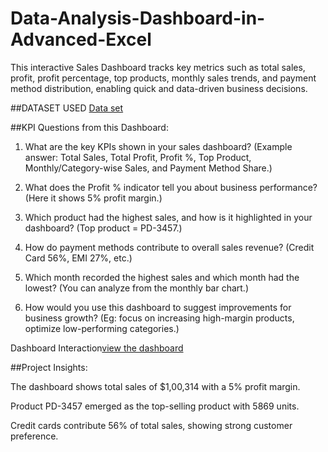 # Data-Analysis-Dashboard-in-Advanced-Excel
This interactive Sales Dashboard tracks key metrics such as total sales, profit, profit percentage, top products, monthly sales trends, and payment method distribution, enabling quick and data-driven business decisions.

##DATASET USED
<a href="https://github.com/SubaSubashini/Data-Analysis-Dashboard-in-Advanced-Excel/blob/main/FIRST%20PROJECT%20%20EXCEL%20DASHBOARD.xlsx">Data set</a>


##KPI Questions from this Dashboard:

1. What are the key KPIs shown in your sales dashboard?
(Example answer: Total Sales, Total Profit, Profit %, Top Product, Monthly/Category-wise Sales, and Payment Method Share.)

2. What does the Profit % indicator tell you about business performance?
(Here it shows 5% profit margin.)

3. Which product had the highest sales, and how is it highlighted in your dashboard?
(Top product = PD-3457.)

4. How do payment methods contribute to overall sales revenue?
(Credit Card 56%, EMI 27%, etc.)

5. Which month recorded the highest sales and which month had the lowest?
(You can analyze from the monthly bar chart.)

6. How would you use this dashboard to suggest improvements for business growth?
(Eg: focus on increasing high-margin products, optimize low-performing categories.)


Dashboard Interaction<a href="https://github.com/SubaSubashini/Data-Analysis-Dashboard-in-Advanced-Excel/blob/main/FIRST%20PROJECT%20%20EXCEL%20DASHBOARD.xlsx">view the dashboard</a>


##Project Insights:

The dashboard shows total sales of $1,00,314 with a 5% profit margin.

Product PD-3457 emerged as the top-selling product with 5869 units.

Credit cards contribute 56% of total sales, showing strong customer preference.










